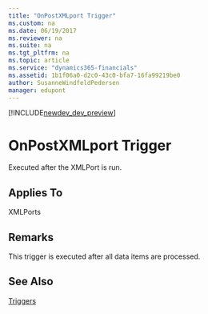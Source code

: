 ```yaml
---
title: "OnPostXMLport Trigger"
ms.custom: na
ms.date: 06/19/2017
ms.reviewer: na
ms.suite: na
ms.tgt_pltfrm: na
ms.topic: article
ms.service: "dynamics365-financials"
ms.assetid: 1b1f06a0-d2c0-43c0-bfa7-16fa99219be0
author: SusanneWindfeldPedersen
manager: edupont
---
```


[!INCLUDE[newdev_dev_preview](../includes/newdev_dev_preview.md)]

# OnPostXMLport Trigger
Executed after the XMLPort is run.  
  
## Applies To  
 XMLPorts  
  
## Remarks  
 This trigger is executed after all data items are processed.  
  
## See Also  
 [Triggers](devenv-triggers.md)
